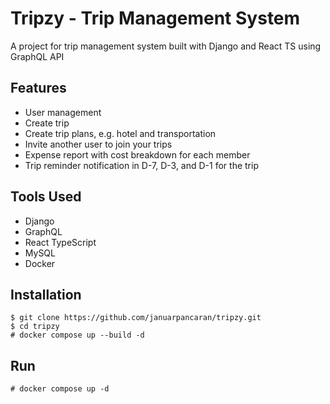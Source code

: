 # Tripzy - Trip Management System

A project for trip management system built with Django and React TS using GraphQL API

## Features

- User management
- Create trip
- Create trip plans, e.g. hotel and transportation
- Invite another user to join your trips
- Expense report with cost breakdown for each member
- Trip reminder notification in D-7, D-3, and D-1 for the trip

## Tools Used

- Django
- GraphQL
- React TypeScript
- MySQL
- Docker

## Installation

```shellSession
$ git clone https://github.com/januarpancaran/tripzy.git
$ cd tripzy
# docker compose up --build -d
```

## Run

```shellSession
# docker compose up -d
```
